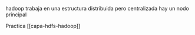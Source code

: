 hadoop trabaja en una estructura distribuida pero centralizada
hay un nodo principal

Practica [[capa-hdfs-hadoop]]